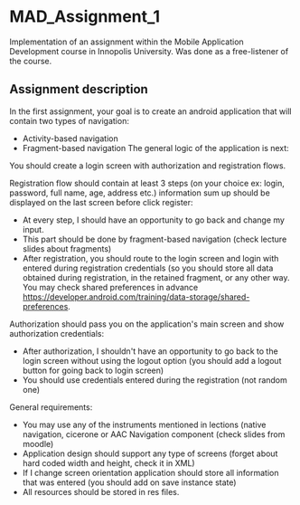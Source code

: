 # MAD_Assignment_1

Implementation of an assignment within the Mobile Application Development course in Innopolis University. Was done as a free-listener of the course.

## Assignment description

In the first assignment, your goal is to create an android application that will contain two types of navigation:

- Activity-based navigation
- Fragment-based navigation
The general logic of the application is next:

You should create a login screen with authorization and registration flows. 

Registration flow should contain at least 3 steps (on your choice ex: login, password, full name, age, address etc.) information sum up should be displayed on the last screen before click register:

- At every step, I should have an opportunity to go back and change my input.
- This part should be done by fragment-based navigation (check lecture slides about fragments)
- After registration, you should route to the login screen and login with entered during registration credentials (so you should store all data obtained during registration, in the retained fragment, or any other way. You may check shared preferences in advance https://developer.android.com/training/data-storage/shared-preferences.


Authorization should pass you on the application's main screen and show authorization credentials:

- After authorization, I shouldn't have an opportunity to go back to the login screen without using the logout option (you should add a logout button for going back to login screen)
- You should use credentials entered during the registration (not random one)


General requirements:

- You may use any of the instruments mentioned in lections (native navigation, cicerone or AAC Navigation component (check slides from moodle)
- Application design should support any type of screens (forget about hard coded width and height, check it in XML) 
- If I change screen orientation application should store all information that was entered (you should add on save instance state)
- All resources should be stored in res files.
